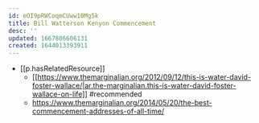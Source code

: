 ```yaml
---
id: eOI9pRWCoqmCUww10Mg5k
title: Bill Watterson Kenyon Commencement
desc: ''
updated: 1667806606131
created: 1644013393911
---
```




- [[p.hasRelatedResource]]
  - [[https://www.themarginalian.org/2012/09/12/this-is-water-david-foster-wallace/|ar.the-marginalian.this-is-water-david-foster-wallace-on-life]] #recommended
  - https://www.themarginalian.org/2014/05/20/the-best-commencement-addresses-of-all-time/
